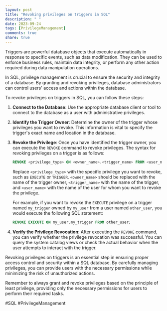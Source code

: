 ```yaml
---
layout: post
title: "Revoking privileges on triggers in SQL"
description: " "
date: 2023-09-24
tags: [PrivilegeManagement]
comments: true
share: true
---
```


Triggers are powerful database objects that execute automatically in response to specific events, such as data modification. They can be used to enforce business rules, maintain data integrity, or perform any other action required during data manipulation operations.

In SQL, privilege management is crucial to ensure the security and integrity of a database. By granting and revoking privileges, database administrators can control users' access and actions within the database.

To revoke privileges on triggers in SQL, you can follow these steps:

1. **Connect to the Database**: Use the appropriate database client or tool to connect to the database as a user with administrative privileges.

2. **Identify the Trigger Owner**: Determine the owner of the trigger whose privileges you want to revoke. This information is vital to specify the trigger's exact name and location in the database.

3. **Revoke the Privilege**: Once you have identified the trigger owner, you can execute the `REVOKE` command to revoke privileges. The syntax for revoking privileges on a trigger is as follows:

   ```sql
   REVOKE <privilege_type> ON <owner_name>.<trigger_name> FROM <user_name>;
   ```

   Replace `<privilege_type>` with the specific privilege you want to revoke, such as `EXECUTE` or `TRIGGER`. `<owner_name>` should be replaced with the name of the trigger owner, `<trigger_name>` with the name of the trigger, and `<user_name>` with the name of the user for whom you want to revoke the privilege.

   For example, if you want to revoke the `EXECUTE` privilege on a trigger named `my_trigger` owned by `my_user` from a user named `other_user`, you would execute the following SQL statement:

   ```sql
   REVOKE EXECUTE ON my_user.my_trigger FROM other_user;
   ```

4. **Verify the Privilege Revocation**: After executing the `REVOKE` command, you can verify whether the privilege revocation was successful. You can query the system catalog views or check the actual behavior when the user attempts to interact with the trigger.

Revoking privileges on triggers is an essential step in ensuring proper access control and security within a SQL database. By carefully managing privileges, you can provide users with the necessary permissions while minimizing the risk of unauthorized actions.

Remember to always grant and revoke privileges based on the principle of least privilege, providing only the necessary permissions for users to perform their required tasks.

#SQL #PrivilegeManagement